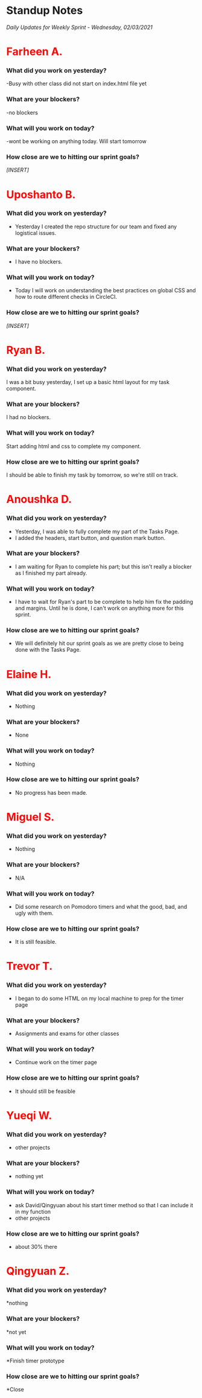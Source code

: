 # Standup Notes
_Daily Updates for Weekly Sprint - Wednesday, 02/03/2021_

<h1><span style="color: red;">Farheen A.</span></h1>

### What did you work on yesterday?

-Busy with other class did not start on index.html file yet

### What are your blockers?

-no blockers

### What will you work on today?

-wont be working on anything today. Will start tomorrow

### How close are we to hitting our sprint goals?

_[INSERT]_

<h1><span style="color: red;">Uposhanto B.</span></h1>

### What did you work on yesterday?

- Yesterday I created the repo structure for our team and fixed any logistical issues.

### What are your blockers?

- I have no blockers.

### What will you work on today?

- Today I will work on understanding the best practices on global CSS and how to route different checks in CircleCI.

### How close are we to hitting our sprint goals?

_[INSERT]_

<h1><span style="color: red;">Ryan B.</span></h1>

### What did you work on yesterday?

I was a bit busy yesterday, I set up a basic html layout for my task component.

### What are your blockers?

I had no blockers.

### What will you work on today?

Start adding html and css to complete my component.

### How close are we to hitting our sprint goals?

I should be able to finish my task by tomorrow, so we're still on track.

<h1><span style="color: red;">Anoushka D.</span></h1>

### What did you work on yesterday?
- Yesterday, I was able to fully complete my part of the Tasks Page.
- I added the headers, start button, and question mark button.

### What are your blockers?

- I am waiting for Ryan to complete his part; but this isn't really a blocker as I finished my part already.

### What will you work on today?

- I have to wait for Ryan's part to be complete to help him fix the padding and margins. Until he is done, I can't work on anything more for this sprint.

### How close are we to hitting our sprint goals?

- We will definitely hit our sprint goals as we are pretty close to being done with the Tasks Page.

<h1><span style="color: red;">Elaine H.</span></h1>

### What did you work on yesterday?

- Nothing

### What are your blockers?

- None

### What will you work on today?

- Nothing

### How close are we to hitting our sprint goals?

- No progress has been made.

<h1><span style="color: red;">Miguel S.</span></h1>

### What did you work on yesterday?

- Nothing

### What are your blockers?

- N/A

### What will you work on today?

- Did some research on Pomodoro timers and what the good, bad, and ugly with them.

### How close are we to hitting our sprint goals?

- It is still feasible.

<h1><span style="color: red;">Trevor T.</span></h1>

### What did you work on yesterday?

- I began to do some HTML on my local machine to prep for the timer page

### What are your blockers?

- Assignments and exams for other classes

### What will you work on today?

- Continue work on the timer page

### How close are we to hitting our sprint goals?

- It should still be feasible

<h1><span style="color: red;">Yueqi W.</span></h1>

### What did you work on yesterday?

- other projects

### What are your blockers?

- nothing yet

### What will you work on today?

- ask David/Qingyuan about his start timer method so that I can include it in my function
- other projects

### How close are we to hitting our sprint goals?
- about 30% there

<h1><span style="color: red;">Qingyuan Z.</span></h1>

### What did you work on yesterday?

\*nothing

### What are your blockers?

\*not yet

### What will you work on today?

\*Finish timer prototype

### How close are we to hitting our sprint goals?

\*Close
